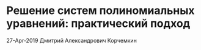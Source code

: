 # Решение систем полиномиальных уравнений: практический подход

27-Apr-2019 Дмитрий Александрович Корчемкин
